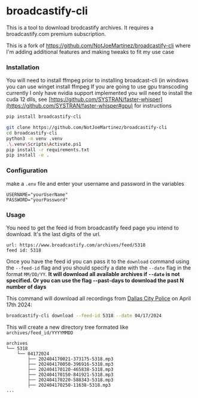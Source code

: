 # broadcastify-cli
This is a tool to download brodcastify archives. It requires a broadcastify.com
premium subscription.

This is a fork of https://github.com/NotJoeMartinez/broadcastify-cli where I'm adding additional features and making tweaks to fit my use case

### Installation 
You will need to install ffmpeg prior to installing broadcast-cli (in windows you can use winget install ffmpeg
If you are going to use gpu transcoding currently I only have nvidia support implemented you will need to install the cuda 12 dlls, see [https://github.com/SYSTRAN/faster-whisper](https://github.com/SYSTRAN/faster-whisper#gpu) for instructions  
```bash
pip install broadcastify-cli
```

```bash
git clone https://github.com/NotJoeMartinez/broadcastify-cli
cd broadcastify-cli
python3 -m venv .venv
.\.venv\Scripts\Activate.ps1
pip install -r requirements.txt
pip install -e .
```


### Configuration
make a `.env` file and enter your username and password in the variables
```
USERNAME="yourUserName"
PASSWORD="yourPassword"
```

### Usage

You need to get the feed id from broadcastify feed page you intend to download.
It's the last digits of the url.
```
url: https://www.broadcastify.com/archives/feed/5318
feed id: 5318 
```

Once you have the feed id you can pass it to the `download` command using the 
`--feed-id` flag and you should specify a date with the `--date` flag in the 
format `MM/DD/YY`. **It will download all available archives if `--date` is not
specified. Or you can use the flag --past-days <n> to download the past N number of days** 

This command will download all recordings from [Dallas City Police](https://www.broadcastify.com/archives/feed/5318) on April 17th 2024:
```bash
broadcastify-cli download --feed-id 5318 --date 04/17/2024
```

This will create a new directory tree formated like `archives/feed_id/YYYYMMDD`

```
archives
└── 5318
    └── 04172024
        ├── 202404170021-373175-5318.mp3
        ├── 202404170050-396916-5318.mp3
        ├── 202404170120-465838-5318.mp3
        ├── 202404170150-841921-5318.mp3
        ├── 202404170220-588343-5318.mp3
        ├── 202404170250-11638-5318.mp3
...
```

